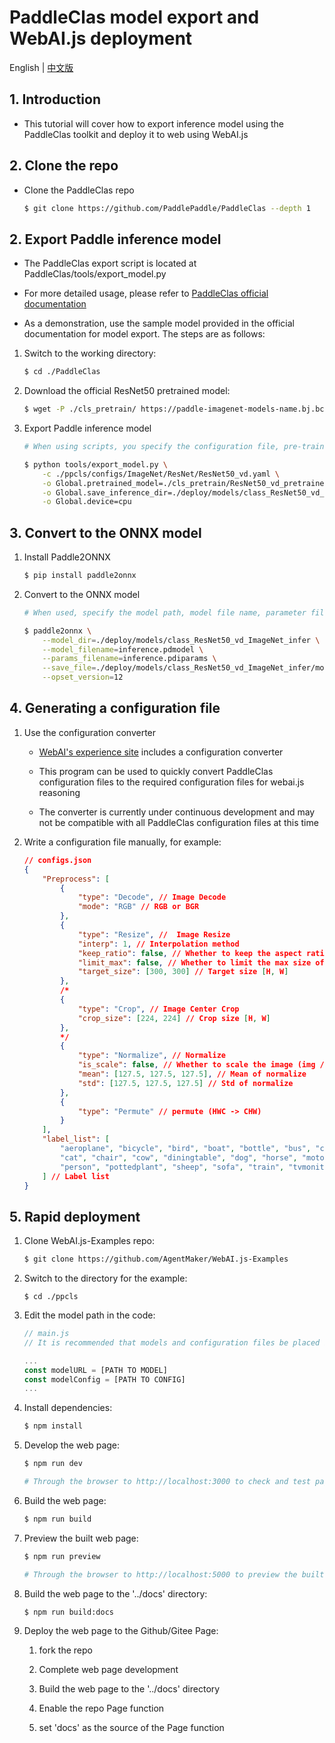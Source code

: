 # PaddleClas model export and WebAI.js deployment
English | [中文版](./README_CN.md)

## 1. Introduction
* This tutorial will cover how to export inference model using the PaddleClas toolkit and deploy it to web using WebAI.js

## 2. Clone the repo
* Clone the PaddleClas repo

    ```bash
    $ git clone https://github.com/PaddlePaddle/PaddleClas --depth 1
    ```

## 2. Export Paddle inference model
* The PaddleClas export script is located at PaddleClas/tools/export_model.py

* For more detailed usage, please refer to [PaddleClas official documentation](https://github.com/PaddlePaddle/PaddleClas/blob/release/2.3/docs/en/inference_deployment/export_model_en.md)

* As a demonstration, use the sample model provided in the official documentation for model export. The steps are as follows:

1. Switch to the working directory:

    ```bash
    $ cd ./PaddleClas
    ```

2. Download the official ResNet50 pretrained model:

    ```bash
    $ wget -P ./cls_pretrain/ https://paddle-imagenet-models-name.bj.bcebos.com/dygraph/legendary_models/ResNet50_vd_pretrained.pdparams
    ```

3. Export Paddle inference model

    ```bash
    # When using scripts, you specify the configuration file, pre-training model, save directory, and currently running device type of the model through command line parameters

    $ python tools/export_model.py \
        -c ./ppcls/configs/ImageNet/ResNet/ResNet50_vd.yaml \
        -o Global.pretrained_model=./cls_pretrain/ResNet50_vd_pretrained \
        -o Global.save_inference_dir=./deploy/models/class_ResNet50_vd_ImageNet_infer \
        -o Global.device=cpu
    ```

## 3. Convert to the ONNX model

1. Install Paddle2ONNX

    ```bash
    $ pip install paddle2onnx
    ```

2. Convert to the ONNX model

    ```bash
    # When used, specify the model path, model file name, parameter file name, save file path, and version of the ONNX operator set for the Paddle inference model with command line arguments

    $ paddle2onnx \
        --model_dir=./deploy/models/class_ResNet50_vd_ImageNet_infer \
        --model_filename=inference.pdmodel \
        --params_filename=inference.pdiparams \
        --save_file=./deploy/models/class_ResNet50_vd_ImageNet_infer/model.onnx \
        --opset_version=12
    ```

## 4. Generating a configuration file

1. Use the configuration converter

    * [WebAI's experience site](https://agentmaker.github.io/WebAI.js) includes a configuration converter

    * This program can be used to quickly convert PaddleClas configuration files to the required configuration files for webai.js reasoning

    * The converter is currently under continuous development and may not be compatible with all PaddleClas configuration files at this time

2. Write a configuration file manually, for example:

    ```json
    // configs.json
    {
        "Preprocess": [
            {
                "type": "Decode", // Image Decode
                "mode": "RGB" // RGB or BGR
            },
            {
                "type": "Resize", //  Image Resize
                "interp": 1, // Interpolation method
                "keep_ratio": false, // Whether to keep the aspect ratio
                "limit_max": false, // Whether to limit the max size of image
                "target_size": [300, 300] // Target size [H, W]
            },
            /*
            {
                "type": "Crop", // Image Center Crop
                "crop_size": [224, 224] // Crop size [H, W]
            },
            */
            {
                "type": "Normalize", // Normalize
                "is_scale": false, // Whether to scale the image (img /= 255.0)
                "mean": [127.5, 127.5, 127.5], // Mean of normalize
                "std": [127.5, 127.5, 127.5] // Std of normalize
            },
            {
                "type": "Permute" // permute (HWC -> CHW)
            }
        ],
        "label_list": [
            "aeroplane", "bicycle", "bird", "boat", "bottle", "bus", "car", 
            "cat", "chair", "cow", "diningtable", "dog", "horse", "motorbike", 
            "person", "pottedplant", "sheep", "sofa", "train", "tvmonitor"
        ] // Label list
    }
    ```

## 5. Rapid deployment

1. Clone WebAI.js-Examples repo:

    ```bash
    $ git clone https://github.com/AgentMaker/WebAI.js-Examples
    ```

2. Switch to the directory for the example:

    ```
    $ cd ./ppcls
    ```

3. Edit the model path in the code:

    ```js
    // main.js
    // It is recommended that models and configuration files be placed in the 'public' directory, where files can be referenced using the path '/*'

    ...
    const modelURL = [PATH TO MODEL]
    const modelConfig = [PATH TO CONFIG] 
    ...
    ```

4. Install dependencies:

    ```bash
    $ npm install
    ```

5. Develop the web page:

    ```bash
    $ npm run dev

    # Through the browser to http://localhost:3000 to check and test page
    ```

6. Build the web page:

    ```bash
    $ npm run build
    ```

7. Preview the built web page:

    ```bash
    $ npm run preview

    # Through the browser to http://localhost:5000 to preview the built page
    ```

8. Build the web page to the '../docs' directory:

    ```bash
    $ npm run build:docs
    ```

9. Deploy the web page to the Github/Gitee Page:

    1. fork the repo

    2. Complete web page development

    3. Build the web page to the '../docs' directory

    4. Enable the repo Page function

    5. set 'docs' as the source of the Page function